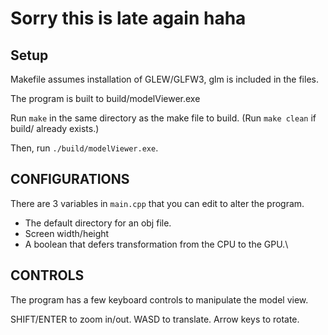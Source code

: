 # Sorry this is late again haha

## Setup
Makefile assumes installation of GLEW/GLFW3, glm is included in the files.

The program is built to build/modelViewer.exe

Run `make` in the same directory as the make file to build. (Run `make clean` if build/ already exists.)

Then, run `./build/modelViewer.exe`.


## CONFIGURATIONS
There are 3 variables in `main.cpp` that you can edit to alter the program. 
- The default directory for an obj file.
- Screen width/height
- A boolean that defers transformation from the CPU to the GPU.\


## CONTROLS
The program has a few keyboard controls to manipulate the model view.

SHIFT/ENTER to zoom in/out.
WASD to translate.
Arrow keys to rotate.